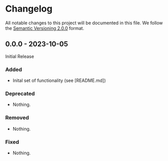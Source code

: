 # Changelog

All notable changes to this project will be documented in this file.
We follow the [Semantic Versioning 2.0.0](http://semver.org/) format.


## 0.0.0 - 2023-10-05

Initial Release

### Added
- Inital set of functionality (see [README.md])

### Deprecated
- Nothing.

### Removed
- Nothing.

### Fixed
- Nothing.